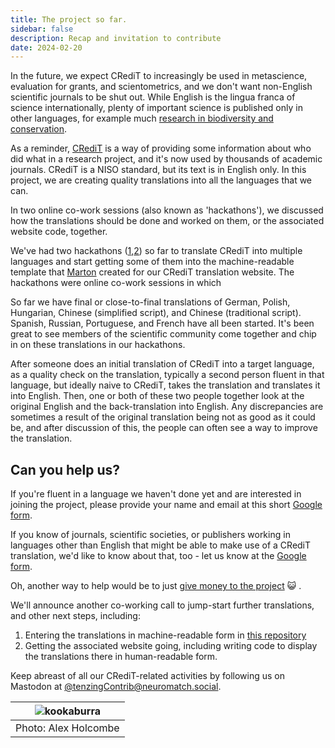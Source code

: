```yaml
---
title: The project so far.
sidebar: false
description: Recap and invitation to contribute 
date: 2024-02-20
---
```


In the future, we expect CRediT to increasingly be used in metascience, evaluation for grants, and scientometrics, and we don't want non-English scientific journals to be shut out. While English is the lingua franca of science internationally, plenty of important science is published only in other languages, for example much [research in biodiversity and conservation](https://science.uq.edu.au/article/2023/03/going-beyond-english-critical-conservation). 

As a reminder, [CRediT](https://credit.niso.org/) is a way of providing some information about who did what in a research project, and it's now used by thousands of academic journals. CRediT is a NISO standard, but its text is in English only. In this project, we are creating quality translations into all the languages that we can.

In two online co-work sessions (also known as 'hackathons'), we discussed how the translations should be done and worked on them, or the associated website code, together.

We've had two hackathons ([1](https://contributorshipcollaboration.github.io/blog/translation/),[2](https://contributorshipcollaboration.github.io/blog/translationhackathon2/)) so far to translate CRediT into multiple languages and start getting some of them into the machine-readable template that [Marton](https://nerdculture.de/@martonkovacs) created for our CRediT translation website. The hackathons were online co-work sessions in which 

So far we have final or close-to-final translations of German, Polish, Hungarian, Chinese (simplified script), and Chinese (traditional script). Spanish, Russian, Portuguese, and French have all been started. It's been great to see members of the scientific community come together and chip in on these translations in our hackathons.

After someone does an initial translation of CRediT into a target language, as a quality check on the translation, typically a second person fluent in that language, but ideally naive to CRediT, takes the translation and translates it into English. Then, one or both of these two people together look at the original English and the back-translation into English. Any discrepancies are sometimes a result of the original translation being not as good as it could be, and after discussion of this, the people can often see a way to improve the translation.

## Can you help us?

If you're fluent in a language we haven't done yet and are interested in joining the project, please provide your name and email at this short [Google form](https://docs.google.com/forms/d/e/1FAIpQLSfdhqlnk4sw61MkkDuufZyqO1SKmnp--QE6vEG1_7qnP9MzJg/viewform?usp=sf_link). 

If you know of journals, scientific societies, or publishers working in languages other than English that might be able to make use of a CRediT translation, we'd like to know about that, too - let us know at the [Google form](https://docs.google.com/forms/d/e/1FAIpQLSfdhqlnk4sw61MkkDuufZyqO1SKmnp--QE6vEG1_7qnP9MzJg/viewform?usp=sf_link).

Oh, another way to help would be to just [give money to the project](https://opencollective.com/tenzing) :smiley_cat: .

We'll announce another co-working call to jump-start further translations, and other next steps, including:



1. Entering the translations in machine-readable form in [this repository](https://github.com/contributorshipcollaboration/credit-translation)
2. Getting the associated website going, including writing code to display the translations there in human-readable form.

Keep abreast of all our CRediT-related activities by following us on Mastodon at [@tenzingContrib@neuromatch.social](https://neuromatch.social/@tenzingContrib).

| ![kookaburra](https://github.com/contributorshipcollaboration/contributorshipcollaboration.github.io/assets/886094/8e367ad9-d866-48e0-ba66-842fdd768b48) | 
|:--:| 
| Photo: Alex Holcombe |

